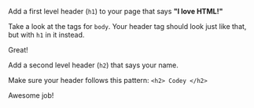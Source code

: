 <!--- Instructions --->
Add a first level header (`h1`) to your page that says **"I love HTML!"**

<!--- Negative --->
Take a look at the tags for `body`. Your header tag should look just like that, but with `h1` in it instead.

<!--- Positive --->
Great!


<!--- Instructions --->
Add a second level header (`h2`) that says your name.

<!--- Negative --->
Make sure your header follows this pattern: `<h2> Codey </h2>`

<!--- Positive --->
Awesome job!
